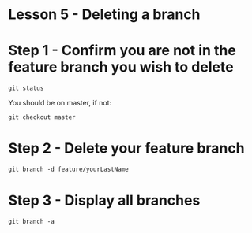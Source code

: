 # Lesson 5 - Deleting a branch


# Step 1 - Confirm you are not in the feature branch you wish to delete

`git status`

You should be on master, if not:

`git checkout master`


# Step 2 - Delete your feature branch

`git branch -d feature/yourLastName`


# Step 3 - Display all branches

`git branch -a`




